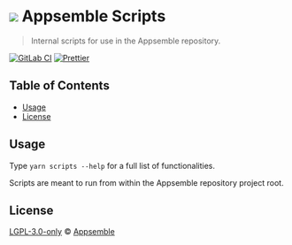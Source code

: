 # ![](https://gitlab.com/appsemble/appsemble/-/raw/0.20.43/config/assets/logo.svg) Appsemble Scripts

> Internal scripts for use in the Appsemble repository.

[![GitLab CI](https://gitlab.com/appsemble/appsemble/badges/0.20.43/pipeline.svg)](https://gitlab.com/appsemble/appsemble/-/releases/0.20.43)
[![Prettier](https://img.shields.io/badge/code_style-prettier-ff69b4.svg)](https://prettier.io)

## Table of Contents

- [Usage](#usage)
- [License](#license)

## Usage

Type `yarn scripts --help` for a full list of functionalities.

Scripts are meant to run from within the Appsemble repository project root.

## License

[LGPL-3.0-only](https://gitlab.com/appsemble/appsemble/-/blob/0.20.43/LICENSE.md) ©
[Appsemble](https://appsemble.com)

